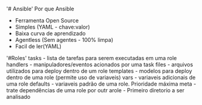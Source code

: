  '# Ansible' 
Por que Ansible
- Ferramenta Open Source
- Simples (YAML - chave:valor)
- Baixa curva de aprendizado
- Agentless (Sem agentes - 100% limpa)
- Facil de ler(YAML)

'#Roles'
tasks - lista de tarefas para serem executadas em uma role
handlers - manipuladores/eventos acionados por uma task
files - arquivos utilizados para deploy dentro de um role
templates - modelos para deploy dentro de uma role (permite uso de variaveis)
vars - variaveis adicionais de uma role
defaults - variaveis padrão de uma role. Prioridade máxima
meta - trate dependências de uma role por outr arole - Primeiro diretorio a ser analisado
